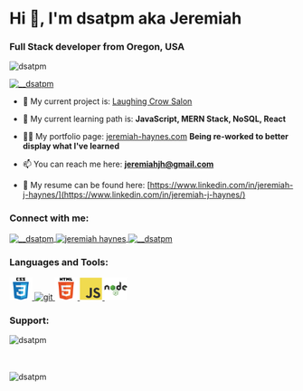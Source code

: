 <h1>Hi 👋, I'm dsatpm aka Jeremiah</h1>
<h3>Full Stack developer from Oregon, USA</h3>

<p align="left"> 
  <img src="https://komarev.com/ghpvc/?username=dsatpm&label=Profile%20views&color=0e75b6&style=flat" alt="dsatpm" /> 
</p>

<p align="left"> 
  <a href="https://twitter.com/__dsatpm" target="blank">
    <img src="https://img.shields.io/twitter/follow/__dsatpm?logo=twitter&style=for-the-badge" alt="__dsatpm" />
  </a> 
</p>

- 🔭 My current project is: [Laughing Crow Salon](https://github.com/dsatpm/lc-salon)

- 🌱 My current learning path is: **JavaScript, MERN Stack, NoSQL, React**

- 👨‍💻 My portfolio page: [jeremiah-haynes.com](https://www.jeremiah-haynes.com/) **Being re-worked to better display what I've learned**

- 📫 You can reach me here: **jeremiahjh@gmail.com**

- 📄 My resume can be found here: [https://www.linkedin.com/in/jeremiah-j-haynes/](https://www.linkedin.com/in/jeremiah-j-haynes/)

<h3 align="left">Connect with me:</h3>
<p align="left">
<a href="https://twitter.com/__dsatpm" target="blank">
  <img align="center" src="https://raw.githubusercontent.com/rahuldkjain/github-profile-readme-generator/master/src/images/icons/Social/twitter.svg" alt="__dsatpm" height="30" width="40" />
</a>
<a href="https://linkedin.com/in/jeremiah haynes" target="blank">
  <img align="center" src="https://raw.githubusercontent.com/rahuldkjain/github-profile-readme-generator/master/src/images/icons/Social/linked-in-alt.svg" alt="jeremiah haynes" height="30" width="40" />
</a>
<a href="https://instagram.com/__dsatpm" target="blank">
  <img align="center" src="https://raw.githubusercontent.com/rahuldkjain/github-profile-readme-generator/master/src/images/icons/Social/instagram.svg" alt="__dsatpm" height="30" width="40" />
</a>
</p>

<h3 align="left">Languages and Tools:</h3>
<p align="left"> 
  <a href="https://www.w3schools.com/css/" target="_blank" rel="noreferrer"> 
    <img src="https://raw.githubusercontent.com/devicons/devicon/master/icons/css3/css3-original-wordmark.svg" alt="css3" width="40" height="40"/> 
  </a> 
  <a href="https://git-scm.com/" target="_blank" rel="noreferrer"> 
    <img src="https://www.vectorlogo.zone/logos/git-scm/git-scm-icon.svg" alt="git" width="40" height="40"/> 
  </a> 
  <a href="https://www.w3.org/html/" target="_blank" rel="noreferrer"> 
    <img src="https://raw.githubusercontent.com/devicons/devicon/master/icons/html5/html5-original-wordmark.svg" alt="html5" width="40" height="40"/> 
  </a> 
  <a href="https://developer.mozilla.org/en-US/docs/Web/JavaScript" target="_blank" rel="noreferrer"> 
    <img src="https://raw.githubusercontent.com/devicons/devicon/master/icons/javascript/javascript-original.svg" alt="javascript" width="40" height="40"/> 
  </a> 
  <a href="https://nodejs.org" target="_blank" rel="noreferrer"> 
    <img src="https://raw.githubusercontent.com/devicons/devicon/master/icons/nodejs/nodejs-original-wordmark.svg" alt="nodejs" width="40" height="40"/> 
  </a> 
 </p>

<h3 align="left">Support:</h3>
<p>
  <a href="https://www.buymeacoffee.com/dsatpm"> 
    <img align="left" src="https://cdn.buymeacoffee.com/buttons/v2/default-yellow.png" height="50" width="210" alt="dsatpm" />
  </a>
</p>
<br>
<br>
<br>

<p>
  <img align="left" src="https://github-readme-stats.vercel.app/api/top-langs?username=dsatpm&show_icons=true&locale=en&layout=compact" alt="dsatpm" />
</p>

